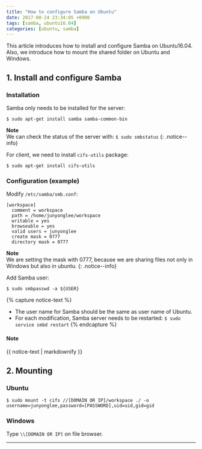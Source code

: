 ```yaml
---
title: "How to configure Samba on Ubuntu"
date: 2017-08-24 23:34:05 +0900
tags: [samba, ubuntu16.04]
categories: [ubuntu, samba]
---
```

This article introduces how to install and configure Samba on Ubuntu16.04.<br/>
Also, we introduce how to mount the shared folder on Ubuntu and Windows.
## 1. Install and configure Samba
### Installation
Samba only needs to be installed for the server:
```shell
$ sudo apt-get install samba samba-common-bin
```
**Note**<br/>
We can check the status of the server with: `$ sudo smbstatus`
{: .notice--info}

For client, we need to install `cifs-utils` package:
```shell
$ sudo apt-get install cifs-utils
```

### Configuration (example)
Modify `/etc/samba/smb.conf`:
```
[workspace]
  comment = workspace
  path = /home/junyonglee/workspace
  writable = yes
  browseable = yes
  valid users = junyonglee
  create mask = 0777
  directory mask = 0777
```

**Note**<br/>
We are setting the mask with 0777, because we are sharing files not only in Windows but also in ubuntu.
{: .notice--info}

Add Samba user:
```shell
$ sudo smbpasswd -a ${USER}
```

{% capture notice-text %}
* The user name for Samba should be the same as user name of Ubuntu.
* For each modification, Samba server needs to be restarted: `$ sudo service smbd restart`
{% endcapture %}

<div class="notice--info">
  <h4>Note</h4>
    {{ notice-text | markdownify }}
</div>

## 2. Mounting
### Ubuntu
```shell
$ sudo mount -t cifs //[DOMAIN OR IP]/workspace ./ -o username=junyonglee,password=[PASSWORD],uid=uid,gid=gid
```
### Windows
Type `\\[DOMAIN OR IP]` on file browser.

---
